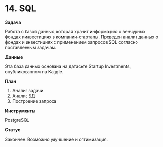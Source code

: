 # 14.	SQL

**Задача**

Работа с базой данных, которая хранит информацию о венчурных фондах иинвестициях в компании-стартапы. Проведен анализ данных о фондах и инвестициях с применением запросов SQL согласно поставленным задачам.

**Данные**

Эта база данных основана на датасете Startup Investments, опубликованном на Kaggle.

**План**

1. Анализ задачи.
2. Анализ БД
3. Построение запроса

**Инструменты**

PostgreSQL

**Статус**

Закончен. Возможно улучшение и оптимизация.
